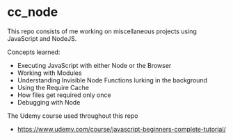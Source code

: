 # cc_node

This repo consists of me working on miscellaneous projects using JavaScript and NodeJS.

Concepts learned:
- Executing JavaScript with either Node or the Browser
- Working with Modules
- Understanding Invisible Node Functions lurking in the background
- Using the Require Cache 
- How files get required only once
- Debugging with Node

The Udemy course used throughout this repo
-   https://www.udemy.com/course/javascript-beginners-complete-tutorial/